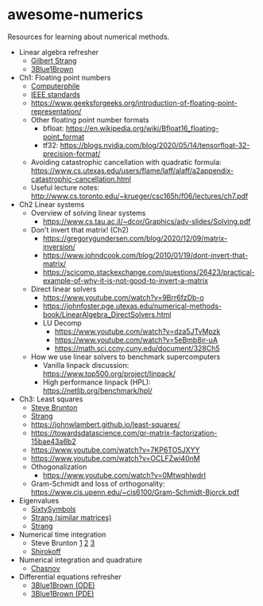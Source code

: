 # awesome-numerics
Resources for learning about numerical methods.

- Linear algebra refresher 
  - [Gilbert Strang](https://www.youtube.com/playlist?list=PL49CF3715CB9EF31D)
  - [3Blue1Brown](https://www.youtube.com/playlist?list=PLZHQObOWTQDPD3MizzM2xVFitgF8hE_ab)
- Ch1: Floating point numbers 
  - [Computerphile](https://www.youtube.com/watch?v=PZRI1IfStY0)
  - [IEEE standards](https://www.youtube.com/watch?v=RuKkePyo9zk)
  - <https://www.geeksforgeeks.org/introduction-of-floating-point-representation/> 
  - Other floating point number formats 
    - bfloat: <https://en.wikipedia.org/wiki/Bfloat16_floating-point_format>
    - tf32: <https://blogs.nvidia.com/blog/2020/05/14/tensorfloat-32-precision-format/> 
  - Avoiding catastrophic cancellation with quadratic formula: <https://www.cs.utexas.edu/users/flame/laff/alaff/a2appendix-catastrophic-cancellation.html> 
  - Useful lecture notes: <http://www.cs.toronto.edu/~krueger/csc165h/f06/lectures/ch7.pdf> 
- Ch2 Linear systems 
  - Overview of solving linear systems 
    - <https://www.cs.tau.ac.il/~dcor/Graphics/adv-slides/Solving.pdf> 
  - Don't invert that matrix! (Ch2) 
    - <https://gregorygundersen.com/blog/2020/12/09/matrix-inversion/>
    - <https://www.johndcook.com/blog/2010/01/19/dont-invert-that-matrix/>
    - <https://scicomp.stackexchange.com/questions/26423/practical-example-of-why-it-is-not-good-to-invert-a-matrix>
  - Direct linear solvers 
    - <https://www.youtube.com/watch?v=9Brr6fzDb-o> 
    - <https://johnfoster.pge.utexas.edu/numerical-methods-book/LinearAlgebra_DirectSolvers.html>
    - LU Decomp 
      - <https://www.youtube.com/watch?v=dza5JTvMpzk> 
      - <https://www.youtube.com/watch?v=5eBmb8ir-uA>
      - <https://math.sci.ccny.cuny.edu/document/328Ch5>
  - How we use linear solvers to benchmark supercomputers 
    - Vanilla linpack discussion: <https://www.top500.org/project/linpack/>
    - High performance linpack (HPL): <https://netlib.org/benchmark/hpl/> 
- Ch3: Least squares 
  - [Steve Brunton](https://www.youtube.com/watch?v=PjeOmOz9jSY)
  - [Strang](https://www.youtube.com/watch?v=ZUU57Q3CFOU)
  - <https://johnwlambert.github.io/least-squares/>
  - <https://towardsdatascience.com/qr-matrix-factorization-15bae43a6b2>
  - <https://www.youtube.com/watch?v=7KP6TO5JXYY>
  - <https://www.youtube.com/watch?v=OCLFZwi40nM>
  - Othogonalization 
    - <https://www.youtube.com/watch?v=0MtwqhIwdrI> 
  - Gram-Schmidt and loss of orthogonality: <https://www.cis.upenn.edu/~cis6100/Gram-Schmidt-Bjorck.pdf> 
- Eigenvalues 
  - [SixtySymbols](https://www.youtube.com/watch?v=PFDu9oVAE-g)
  - [Strang (similar matrices)](https://www.youtube.com/watch?v=LKMGo8G7-vk)
  - [Strang](https://www.youtube.com/watch?v=ZTNniGvY5IQ)
- Numerical time integration 
  - Steve Brunton [1](https://www.youtube.com/watch?v=rdB9vN2YxKs) [2](https://www.youtube.com/watch?v=zdz1q4tJOmE) [3](https://www.youtube.com/watch?v=5CXhHx56COo)
  - [Shirokoff](https://www.youtube.com/watch?v=X5-ucBtneVM)
- Numerical integration and quadrature 
  - [Chasnov](https://www.youtube.com/watch?v=w2xjlPwYock)
- Differential equations refresher 
  - [3Blue1Brown (ODE)](https://youtu.be/p_di4Zn4wz4)
  - [3Blue1Brown (PDE)](https://youtu.be/ly4S0oi3Yz8)





